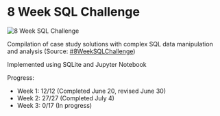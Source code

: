 # 8 Week SQL Challenge

![8 Week SQL Challenge](https://github.com/20100215/8_Week_SQL_Challenge/assets/84717650/f3727e28-b1a4-4526-8981-fc4b724de2f1)

Compilation of case study solutions with complex SQL data manipulation and analysis (Source: [#8WeekSQLChallenge](https://8weeksqlchallenge.com/))

Implemented using SQLite and Jupyter Notebook

Progress:

- Week 1: 12/12 (Completed June 20, revised June 30)
- Week 2: 27/27 (Completed July 4)
- Week 3: 0/17 (In progress)
